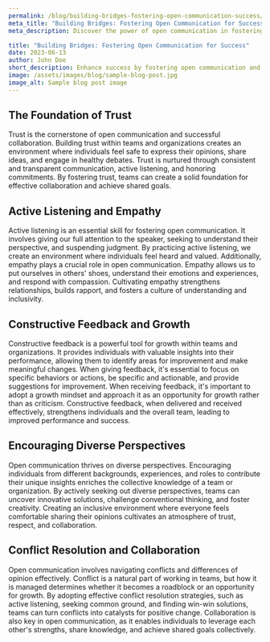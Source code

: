 ```yaml
---
permalink: /blog/building-bridges-fostering-open-communication-success/
meta_title: "Building Bridges: Fostering Open Communication for Success"
meta_description: Discover the power of open communication in fostering success and learn practical tips to build bridges and enhance collaboration within teams and organizations.

title: "Building Bridges: Fostering Open Communication for Success"
date: 2023-06-13
author: John Doe
short_description: Enhance success by fostering open communication and collaboration. Gain practical tips for building bridges within teams and organizations.
image: /assets/images/blog/sample-blog-post.jpg
image_alt: Sample blog post image
---
```


## The Foundation of Trust

Trust is the cornerstone of open communication and successful collaboration. Building trust within teams and organizations creates an environment where individuals feel safe to express their opinions, share ideas, and engage in healthy debates. Trust is nurtured through consistent and transparent communication, active listening, and honoring commitments. By fostering trust, teams can create a solid foundation for effective collaboration and achieve shared goals.

## Active Listening and Empathy

Active listening is an essential skill for fostering open communication. It involves giving our full attention to the speaker, seeking to understand their perspective, and suspending judgment. By practicing active listening, we create an environment where individuals feel heard and valued. Additionally, empathy plays a crucial role in open communication. Empathy allows us to put ourselves in others' shoes, understand their emotions and experiences, and respond with compassion. Cultivating empathy strengthens relationships, builds rapport, and fosters a culture of understanding and inclusivity.

## Constructive Feedback and Growth

Constructive feedback is a powerful tool for growth within teams and organizations. It provides individuals with valuable insights into their performance, allowing them to identify areas for improvement and make meaningful changes. When giving feedback, it's essential to focus on specific behaviors or actions, be specific and actionable, and provide suggestions for improvement. When receiving feedback, it's important to adopt a growth mindset and approach it as an opportunity for growth rather than as criticism. Constructive feedback, when delivered and received effectively, strengthens individuals and the overall team, leading to improved performance and success.

## Encouraging Diverse Perspectives

Open communication thrives on diverse perspectives. Encouraging individuals from different backgrounds, experiences, and roles to contribute their unique insights enriches the collective knowledge of a team or organization. By actively seeking out diverse perspectives, teams can uncover innovative solutions, challenge conventional thinking, and foster creativity. Creating an inclusive environment where everyone feels comfortable sharing their opinions cultivates an atmosphere of trust, respect, and collaboration.

## Conflict Resolution and Collaboration

Open communication involves navigating conflicts and differences of opinion effectively. Conflict is a natural part of working in teams, but how it is managed determines whether it becomes a roadblock or an opportunity for growth. By adopting effective conflict resolution strategies, such as active listening, seeking common ground, and finding win-win solutions, teams can turn conflicts into catalysts for positive change. Collaboration is also key in open communication, as it enables individuals to leverage each other's strengths, share knowledge, and achieve shared goals collectively.